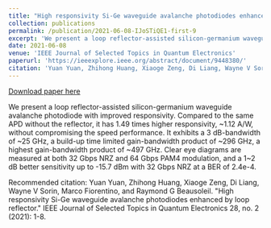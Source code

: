 ```yaml
---
title: "High responsivity Si-Ge waveguide avalanche photodiodes enhanced by loop reflector"
collection: publications
permalink: /publication/2021-06-08-IJoSTiQE1-first-9
excerpt: 'We present a loop reflector-assisted silicon-germanium waveguide avalanche photodiode with improved responsivity. Compared to the same APD without the reflector, it has 1.49 times higher responsivity,  ~1.12 A/W, without compromising the speed performance. It exhibits a 3 dB-bandwidth of  ~25 GHz, a build-up time limited gain-bandwidth product of ~296 GHz, a highest gain-bandwidth product of  ~497 GHz. Clear eye diagrams are measured at both 32 Gbps NRZ and 64 Gbps PAM4 modulation, and a 1~2 dB better sensitivity up to -15.7 dBm with 32 Gbps NRZ at a BER of 2.4e-4.'
date: 2021-06-08
venue: 'IEEE Journal of Selected Topics in Quantum Electronics'
paperurl: 'https://ieeexplore.ieee.org/abstract/document/9448380/'
citation: 'Yuan Yuan, Zhihong Huang, Xiaoge Zeng, Di Liang, Wayne V Sorin, Marco Fiorentino, and Raymond G Beausoleil. &quot;High responsivity Si-Ge waveguide avalanche photodiodes enhanced by loop reflector.&quot; IEEE Journal of Selected Topics in Quantum Electronics 28, no. 2 (2021): 1-8.'
---
```


<a href='https://ieeexplore.ieee.org/abstract/document/9448380/'>Download paper here</a>

We present a loop reflector-assisted silicon-germanium waveguide avalanche photodiode with improved responsivity. Compared to the same APD without the reflector, it has 1.49 times higher responsivity,  ~1.12 A/W, without compromising the speed performance. It exhibits a 3 dB-bandwidth of  ~25 GHz, a build-up time limited gain-bandwidth product of ~296 GHz, a highest gain-bandwidth product of  ~497 GHz. Clear eye diagrams are measured at both 32 Gbps NRZ and 64 Gbps PAM4 modulation, and a 1~2 dB better sensitivity up to -15.7 dBm with 32 Gbps NRZ at a BER of 2.4e-4.

Recommended citation: Yuan Yuan, Zhihong Huang, Xiaoge Zeng, Di Liang, Wayne V Sorin, Marco Fiorentino, and Raymond G Beausoleil. "High responsivity Si-Ge waveguide avalanche photodiodes enhanced by loop reflector." IEEE Journal of Selected Topics in Quantum Electronics 28, no. 2 (2021): 1-8.